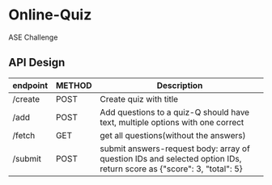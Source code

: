 # Online-Quiz
ASE Challenge
## API Design

|endpoint   |METHOD |Description                        |
|-----------|-------|-----------------------------------|
|/create    |POST   |Create quiz with title             |
|/add       |POST   |Add questions to a quiz-Q should have text, multiple options with one correct|
|/fetch     |GET    |get all questions(without the answers) |
|/submit    |POST   |submit answers-request body: array of question IDs and selected option IDs, return score as {"score": 3, "total": 5}|



